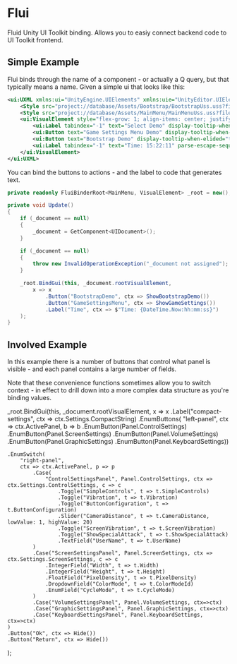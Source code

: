 # Flui
Fluid Unity UI Toolkit binding. Allows you to easiy connect backend code to UI Toolkit frontend.

## Simple Example
Flui binds through the name of a component - or actually a Q query, but that typically means a name. Given a simple ui that looks like this:

```xml
<ui:UXML xmlns:ui="UnityEngine.UIElements" xmlns:uie="UnityEditor.UIElements" xsi="http://www.w3.org/2001/XMLSchema-instance" engine="UnityEngine.UIElements" editor="UnityEditor.UIElements" noNamespaceSchemaLocation="../../UIElementsSchema/UIElements.xsd" editor-extension-mode="False">
    <Style src="project://database/Assets/Bootstrap/BootstrapUss.uss?fileID=7433441132597879392&amp;guid=534b208ba7f75194ebac2458c626ada3&amp;type=3#BootstrapUss" />
    <Style src="project://database/Assets/MainMenu/MainMenuUss.uss?fileID=7433441132597879392&amp;guid=7918688154ada1843a1f112b7a379fa9&amp;type=3#MainMenuUss" />
    <ui:VisualElement style="flex-grow: 1; align-items: center; justify-content: center;">
        <ui:Label tabindex="-1" text="Select Demo" display-tooltip-when-elided="true" class="h3 menu-item" />
        <ui:Button text="Game Settings Menu Demo" display-tooltip-when-elided="true" name="GameSettingsMenu" class="btn-primary menu-item" />
        <ui:Button text="Bootstrap Demo" display-tooltip-when-elided="true" name="BootstrapDemo" class="btn-primary menu-item" />
        <ui:Label tabindex="-1" text="Time: 15:22:11" parse-escape-sequences="true" display-tooltip-when-elided="true" name="Time" class="menu-item" style="-unity-text-align: upper-right;" />
    </ui:VisualElement>
</ui:UXML>
```

You can bind the buttons to actions - and the label to code that generates text.

```csharp
private readonly FluiBinderRoot<MainMenu, VisualElement> _root = new();

private void Update()
{
	if (_document == null)
	{
		_document = GetComponent<UIDocument>();
	}

	if (_document == null)
	{
		throw new InvalidOperationException("_document not assigned");
	}

	_root.BindGui(this, _document.rootVisualElement,
		x => x
			.Button("BootstrapDemo", ctx => ShowBootstrapDemo())
			.Button("GameSettingsMenu", ctx => ShowGameSettings())
			.Label("Time", ctx => $"Time: {DateTime.Now:hh:mm:ss}")
	);
}
```

## Involved Example
In this example there is a number of buttons that control what panel is visible - and each panel contains a large number of fields.

Note that these convenience functions sometimes allow you to switch context - in effect to drill down into a more complex data structure as you're binding values.

_root.BindGui(this, _document.rootVisualElement, x => x
	.Label("compact-settings", ctx => ctx.Settings.CompactString)
	.EnumButtons(
		"left-panel",
		ctx => ctx.ActivePanel,
		b => b
			.EnumButton(Panel.ControlSettings)
			.EnumButton(Panel.ScreenSettings)
			.EnumButton(Panel.VolumeSettings)
			.EnumButton(Panel.GraphicSettings)
			.EnumButton(Panel.KeyboardSettings))

	.EnumSwitch(
		"right-panel",
		ctx => ctx.ActivePanel, p => p
			.Case(
				"ControlSettingsPanel", Panel.ControlSettings, ctx => ctx.Settings.ControlSettings, c => c
					.Toggle("SimpleControls", t => t.SimpleControls)
					.Toggle("Vibration", t => t.Vibration)
					.Toggle("ButtonConfiguration", t => t.ButtonConfiguration)
					.Slider("CameraDistance", t => t.CameraDistance, lowValue: 1, highValue: 20)
					.Toggle("ScreenVibration", t => t.ScreenVibration)
					.Toggle("ShowSpecialAttack", t => t.ShowSpecialAttack)
					.TextField("UserName", t => t.UserName)
			)
			.Case("ScreenSettingsPanel", Panel.ScreenSettings, ctx => ctx.Settings.ScreenSettings, c => c
				.IntegerField("Width", t => t.Width)
				.IntegerField("Height", t => t.Height)
				.FloatField("PixelDensity", t => t.PixelDensity)
				.DropdownField("ColorMode", t => t.ColorModeId)
				.EnumField("CycleMode", t => t.CycleMode)
			)
			.Case("VolumeSettingsPanel", Panel.VolumeSettings, ctx=>ctx)
			.Case("GraphicSettingsPanel", Panel.GraphicSettings, ctx=>ctx)
			.Case("KeyboardSettingsPanel", Panel.KeyboardSettings, ctx=>ctx)
	)
	.Button("Ok", ctx => Hide())
	.Button("Return", ctx => Hide())
);